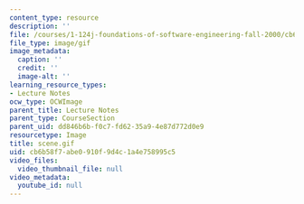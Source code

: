 ```yaml
---
content_type: resource
description: ''
file: /courses/1-124j-foundations-of-software-engineering-fall-2000/cb6b58f7abe0910f9d4c1a4e758995c5_scene.gif
file_type: image/gif
image_metadata:
  caption: ''
  credit: ''
  image-alt: ''
learning_resource_types:
- Lecture Notes
ocw_type: OCWImage
parent_title: Lecture Notes
parent_type: CourseSection
parent_uid: dd846b6b-f0c7-fd62-35a9-4e87d772d0e9
resourcetype: Image
title: scene.gif
uid: cb6b58f7-abe0-910f-9d4c-1a4e758995c5
video_files:
  video_thumbnail_file: null
video_metadata:
  youtube_id: null
---
```

